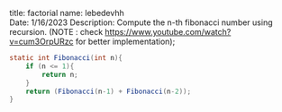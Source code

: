 title: factorial
name: lebedevhh     
Date: 1/16/2023
Description: Compute the n-th fibonacci number using recursion. (NOTE : check https://www.youtube.com/watch?v=cum3OrpURzc for better implementation);


```java
static int Fibonacci(int n){
    if (n <= 1){
        return n;
    }
    return (Fibonacci(n-1) + Fibonacci(n-2));
}
```
